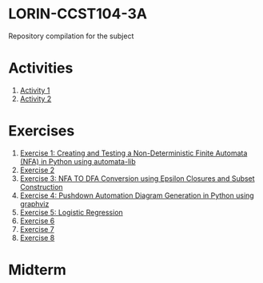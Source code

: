 # LORIN-CCST104-3A
Repository compilation for the subject


# Activities
1. <a href = "/Collab Notebooks/Lorin_Collab_Activity1_3A.ipynb">Activity 1</a>
2. <a href = "/Collab Notebooks/ACTIVITY 2_Lorin John Wilson_BSCS3A.ipynb">Activity 2</a>

# Exercises
1. <a href = "/Collab Notebooks/Lorin_Collab_Exer1_3A.ipynb">Exercise 1: Creating and Testing a Non-Deterministic Finite Automata (NFA) in Python using automata-lib </a>
2. <a href = "/Collab Notebooks/LORIN-EXER2-3A.ipynb">Exercise 2 </a>
3. <a href = "/Collab Notebooks/LORIN-EXER3-3A.ipynb">Exercise 3: NFA TO DFA Conversion using Epsilon Closures and Subset Construction </a>
4. <a href = "/Collab Notebooks/LORIN-EXER4-3A.ipynb">Exercise 4: Pushdown Automation Diagram Generation in Python using graphviz </a>
5. <a href = "/Collab Notebooks/3A-LORIN-EXER5.ipynb">Exercise 5: Logistic Regression </a>
6. <a href = "/Collab Notebooks/3A-LORIN-EXER6.ipynb">Exercise 6</a>
7. <a href = "/Collab Notebooks/3A-LORIN-EXER7.ipynb">Exercise 7</a>
8. <a href = "/Collab Notebooks/3A-LORIN-EXER8.ipynb">Exercise 8</a>

# Midterm
